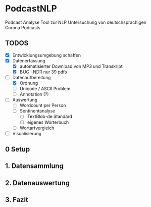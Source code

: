 # PodcastNLP

Podcast Analyse Tool zur NLP Untersuchung von deutschsprachigen Corona Podcasts.

## TODOS
    
- [x] Entwicklungsumgebung schaffen
- [x] Datenerfassung
  - [x] automatisierter Download von MP3 und Transkript
  - [x] BUG : NDR nur 39 pdfs
- [ ] Datenaufbereitung
  - [x] Ordnung
  - [ ] Unicode / ASCII Problem
  - [ ] Annotation (?)
- [ ] Auswertung
  - [ ] Wordcount per Person
  - [ ] Sentinentanalyse
    - [ ] TextBlob-de Standard
    - [ ] eigenes Wörterbuch
  - [ ] Wortartvergleich
- [ ] Visualisierung

## 0 Setup

## 1. Datensammlung

## 2. Datenauswertung

## 3. Fazit
